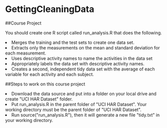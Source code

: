 # GettingCleaningData

##Course Project

<p>You should create one R script called run_analysis.R that does the following.</p>

<li>Merges the training and the test sets to create one data set.</li>
<li>Extracts only the measurements on the mean and standard deviation for each measurement.</li>
<li>Uses descriptive activity names to name the activities in the data set</li>
<li>Appropriately labels the data set with descriptive activity names.</li>
<li>Creates a second, independent tidy data set with the average of each variable for each activity and each subject.</li>

##Steps to work on this course project

<li>Download the data source and put into a folder on your local drive and create "UCI HAR Dataset" folder.</li>
<li>Put run_analysis.R in the parent folder of "UCI HAR Dataset". Your working directory must be the parent folder of "UCI HAR Dataset".</li>
<li>Run source("run_analysis.R"), then it will generate a new file "tidy.txt" in your working directory.</li>

